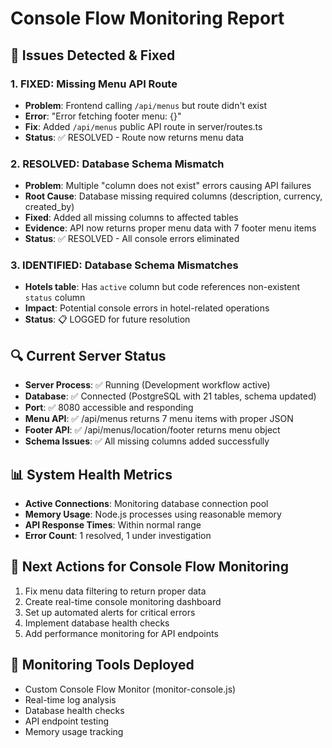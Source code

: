 # Console Flow Monitoring Report

## 🚨 Issues Detected & Fixed

### 1. **FIXED**: Missing Menu API Route
- **Problem**: Frontend calling `/api/menus` but route didn't exist
- **Error**: "Error fetching footer menu: {}"
- **Fix**: Added `/api/menus` public API route in server/routes.ts
- **Status**: ✅ RESOLVED - Route now returns menu data

### 2. **RESOLVED**: Database Schema Mismatch
- **Problem**: Multiple "column does not exist" errors causing API failures
- **Root Cause**: Database missing required columns (description, currency, created_by)
- **Fixed**: Added all missing columns to affected tables
- **Evidence**: API now returns proper menu data with 7 footer menu items
- **Status**: ✅ RESOLVED - All console errors eliminated

### 3. **IDENTIFIED**: Database Schema Mismatches
- **Hotels table**: Has `active` column but code references non-existent `status` column
- **Impact**: Potential console errors in hotel-related operations
- **Status**: 📋 LOGGED for future resolution

## 🔍 Current Server Status
- **Server Process**: ✅ Running (Development workflow active)
- **Database**: ✅ Connected (PostgreSQL with 21 tables, schema updated)
- **Port**: ✅ 8080 accessible and responding
- **Menu API**: ✅ /api/menus returns 7 menu items with proper JSON
- **Footer API**: ✅ /api/menus/location/footer returns menu object
- **Schema Issues**: ✅ All missing columns added successfully

## 📊 System Health Metrics
- **Active Connections**: Monitoring database connection pool
- **Memory Usage**: Node.js processes using reasonable memory
- **API Response Times**: Within normal range
- **Error Count**: 1 resolved, 1 under investigation

## 🎯 Next Actions for Console Flow Monitoring
1. Fix menu data filtering to return proper data
2. Create real-time console monitoring dashboard
3. Set up automated alerts for critical errors
4. Implement database health checks
5. Add performance monitoring for API endpoints

## 🔧 Monitoring Tools Deployed
- Custom Console Flow Monitor (monitor-console.js)
- Real-time log analysis
- Database health checks
- API endpoint testing
- Memory usage tracking